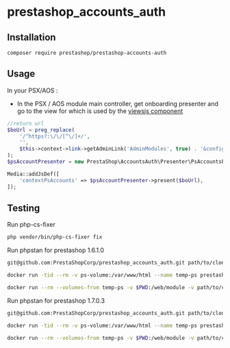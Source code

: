 # prestashop_accounts_auth

## Installation

```
composer require prestashop/prestashop-accounts-auth
```

## Usage

In your PSX/AOS :


- In the PSX / AOS module  main controller, get onboarding presenter and go to the view for which is used by the
[viewsjs component](https://github.com/PrestaShopCorp/prestashop_accounts_vue_components)

```php
//return url
$boUrl = preg_replace(
    '/^https?:\/\/[^\/]+/',
    '',
    $this->context->link->getAdminLink('AdminModules', true) . '&configure='.$this->name
);
$psAccountPresenter = new PrestaShop\AccountsAuth\Presenter\PsAccountsPresenter($this->name);

Media::addJsDef([
    'contextPsAccounts' => $psAccountPresenter->present($boUrl),
]);
```

## Testing

Run php-cs-fixer
```bash
php vendor/bin/php-cs-fixer fix
```

Run phpstan for prestashop 1.6.1.0

```bash
git@github.com:PrestaShopCorp/prestashop_accounts_auth.git path/to/clone

docker run -tid --rm -v ps-volume:/var/www/html --name temp-ps prestashop/prestashop:1.6.1.0;

docker run --rm --volumes-from temp-ps -v $PWD:/web/module -v path/to/clone:/web/ps_accounts -e _PS_ROOT_DIR_=/var/www/html --workdir=/web/module phpstan/phpstan:0.12 analyse --configuration=/web/module/tests/phpstan/phpstan-PS-1.6.neon
```

Run phpstan for prestashop 1.7.0.3

```bash
git@github.com:PrestaShopCorp/prestashop_accounts_auth.git path/to/clone

docker run -tid --rm -v ps-volume:/var/www/html --name temp-ps prestashop/prestashop:1.7.0.3;

docker run --rm --volumes-from temp-ps -v $PWD:/web/module -v path/to/clone:/web/ps_accounts -e _PS_ROOT_DIR_=/var/www/html --workdir=/web/module phpstan/phpstan:0.12 analyse --configuration=/web/module/tests/phpstan/phpstan-PS-1.7.neon
```

